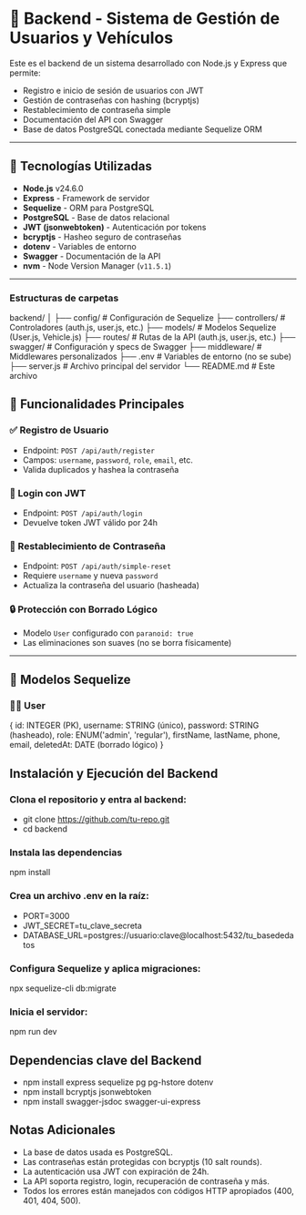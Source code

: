 # 🚗 Backend - Sistema de Gestión de Usuarios y Vehículos

Este es el backend de un sistema desarrollado con Node.js y Express que permite:

- Registro e inicio de sesión de usuarios con JWT
- Gestión de contraseñas con hashing (bcryptjs)
- Restablecimiento de contraseña simple
- Documentación del API con Swagger
- Base de datos PostgreSQL conectada mediante Sequelize ORM

---

## 🔧 Tecnologías Utilizadas

- **Node.js** v24.6.0
- **Express** - Framework de servidor
- **Sequelize** - ORM para PostgreSQL
- **PostgreSQL** - Base de datos relacional
- **JWT (jsonwebtoken)** - Autenticación por tokens
- **bcryptjs** - Hasheo seguro de contraseñas
- **dotenv** - Variables de entorno
- **Swagger** - Documentación de la API
- **nvm** - Node Version Manager (`v11.5.1`)

---
### Estructuras de carpetas
backend/
│
├── config/ # Configuración de Sequelize
├── controllers/ # Controladores (auth.js, user.js, etc.)
├── models/ # Modelos Sequelize (User.js, Vehicle.js)
├── routes/ # Rutas de la API (auth.js, user.js, etc.)
├── swagger/ # Configuración y specs de Swagger
├── middleware/ # Middlewares personalizados
├── .env # Variables de entorno (no se sube)
├── server.js # Archivo principal del servidor
└── README.md # Este archivo

## 🔐 Funcionalidades Principales

### ✅ Registro de Usuario
- Endpoint: `POST /api/auth/register`
- Campos: `username`, `password`, `role`, `email`, etc.
- Valida duplicados y hashea la contraseña

### 🔐 Login con JWT
- Endpoint: `POST /api/auth/login`
- Devuelve token JWT válido por 24h

### 🔁 Restablecimiento de Contraseña
- Endpoint: `POST /api/auth/simple-reset`
- Requiere `username` y nueva `password`
- Actualiza la contraseña del usuario (hasheada)

### 🔒 Protección con Borrado Lógico
- Modelo `User` configurado con `paranoid: true`
- Las eliminaciones son suaves (no se borra físicamente)

---

## 📄 Modelos Sequelize

### 🧑‍💼 User
{
  id: INTEGER (PK),
  username: STRING (único),
  password: STRING (hasheado),
  role: ENUM('admin', 'regular'),
  firstName, lastName, phone, email,
  deletedAt: DATE (borrado lógico)
}


## Instalación y Ejecución del Backend

### Clona el repositorio y entra al backend:

- git clone https://github.com/tu-repo.git
- cd backend

### Instala las dependencias 
npm install

### Crea un archivo .env en la raíz:
- PORT=3000
- JWT_SECRET=tu_clave_secreta
- DATABASE_URL=postgres://usuario:clave@localhost:5432/tu_basededatos

### Configura Sequelize y aplica migraciones:
npx sequelize-cli db:migrate

### Inicia el servidor:
npm run dev

## Dependencias clave del Backend
- npm install express sequelize pg pg-hstore dotenv
- npm install bcryptjs jsonwebtoken
- npm install swagger-jsdoc swagger-ui-express

## Notas Adicionales
- La base de datos usada es PostgreSQL.
- Las contraseñas están protegidas con bcryptjs (10 salt rounds).
- La autenticación usa JWT con expiración de 24h.
- La API soporta registro, login, recuperación de contraseña y más.
- Todos los errores están manejados con códigos HTTP apropiados (400, 401, 404, 500).
